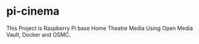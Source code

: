 # pi-cinema
This Project is Raspberry Pi base Home Theatre Media Using Open Media Vault, Docker and OSMC.
